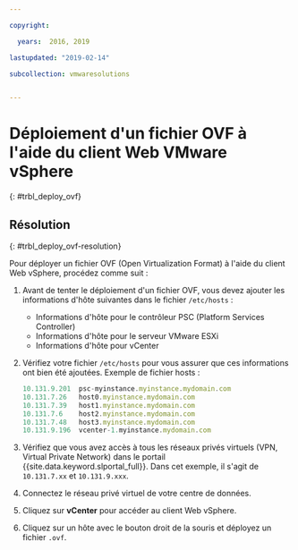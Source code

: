 ```yaml
---

copyright:

  years:  2016, 2019

lastupdated: "2019-02-14"

subcollection: vmwaresolutions


---
```


# Déploiement d'un fichier OVF à l'aide du client Web VMware vSphere
{: #trbl_deploy_ovf}

## Résolution
{: #trbl_deploy_ovf-resolution}

Pour déployer un fichier OVF (Open Virtualization Format) à l'aide du client Web vSphere, procédez comme suit :
1. Avant de tenter le déploiement d'un fichier OVF, vous devez ajouter les informations d'hôte suivantes dans le fichier `/etc/hosts` :

   * Informations d'hôte pour le contrôleur PSC (Platform Services Controller)
   * Informations d'hôte pour le serveur VMware ESXi
   * Informations d'hôte pour vCenter
2. Vérifiez votre fichier `/etc/hosts` pour vous assurer que ces informations ont bien été ajoutées. Exemple de fichier hosts :

    ```javascript
    10.131.9.201  psc-myinstance.myinstance.mydomain.com
    10.131.7.26   host0.myinstance.mydomain.com
    10.131.7.39   host1.myinstance.mydomain.com
    10.131.7.6    host2.myinstance.mydomain.com
    10.131.7.48   host3.myinstance.mydomain.com
    10.131.9.196  vcenter-1.myinstance.mydomain.com
    ```
3. Vérifiez que vous avez accès à tous les réseaux privés virtuels (VPN, Virtual Private Network) dans le portail {{site.data.keyword.slportal_full}}. Dans cet exemple, il s'agit de `10.131.7.xx` et `10.131.9.xxx`.
4. Connectez le réseau privé virtuel de votre centre de données.
5. Cliquez sur **vCenter** pour accéder au client Web vSphere.
6. Cliquez sur un hôte avec le bouton droit de la souris et déployez un fichier `.ovf`.

